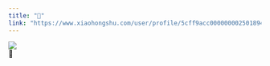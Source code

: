 ```yaml
---
title: "🥯"
link: "https://www.xiaohongshu.com/user/profile/5cff9acc0000000025018949/"
---
```


<img src="http://sns-webpic-qc.xhscdn.com/202409111413/d6ee75733dd34814c614b562eaa66200/1040g008313cr3mv97q5g5n7vjb69b2a90ifjoig!nc_n_nwebp_mw_1" /><br />🥯
